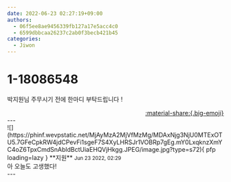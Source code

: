 ```yaml
---
date: 2022-06-23 02:27:19+09:00
authors:
  - 06f5ee8ae9456339fb127a17e5acc4c0
  - 6599dbbcaa26237c2ab0f3becb421b45
categories:
  - Jiwon
---
```


# 1-18086548

<div class="post-container" markdown="1">
<div class="content-container md-sidebar__scrollwrap" markdown="1">

박지원님 주무시기 전에 한마디 부탁드립니다 !

</div>
</div>

<div style="text-align: right;" markdown="1">
<a href="https://weverse.io/fromis9/fanpost/1-18086548" style="text-align: right;">:material-share:{.big-emoji}</a>
</div>
---

<div class="comments-container md-sidebar__scrollwrap" markdown="1">
<div class="comment" markdown="1">
<div class='id-container' markdown="1">
![](https://phinf.wevpstatic.net/MjAyMzA2MjVfMzMg/MDAxNjg3NjU0MTExOTU5.7GFeCpkRW4jdCPevFi1sgeF7S4XyLHRSJr1VOBRp7gEg.mY0LxqknzXmYC4oZ6TpxCmdSnAbldBctUiaEHQVjHkgg.JPEG/image.jpg?type=s72){ pfp loading=lazy }
**<span class="artist">지원</span>** <small>Jun 23 2022, 02:29</small><br>
</div>
<div class='comment-body' markdown="1">
아 오늘도 고생했다!
</div>
</div>
</div>
---

